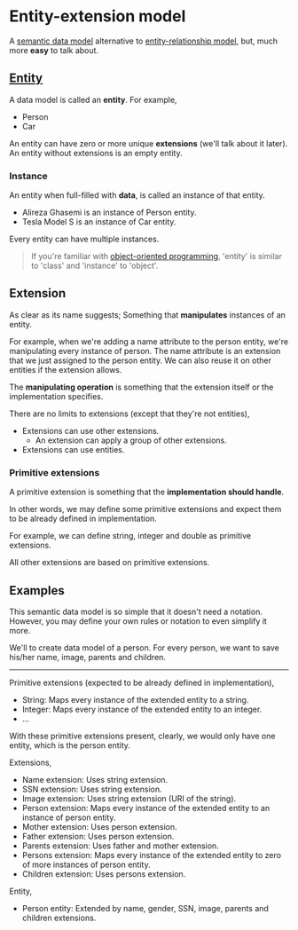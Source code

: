 # Entity-extension model

A [semantic data model](https://en.wikipedia.org/wiki/Semantic_data_model) alternative to [entity-relationship model](https://en.wikipedia.org/wiki/Entity%E2%80%93relationship_model), but, much more **easy** to talk about.

## [Entity](https://www.lexico.com/definition/entity)

A data model is called an **entity**. For example,

- Person
- Car

An entity can have zero or more unique **extensions** (we'll talk about it later). An entity without extensions is an empty entity.

### Instance

An entity when full-filled with **data**, is called an instance of that entity.

- Alireza Ghasemi is an instance of Person entity.
- Tesla Model S is an instance of Car entity.

Every entity can have multiple instances.

> If you're familiar with [object-oriented programming](https://en.wikipedia.org/wiki/Object-oriented_programming), 'entity' is similar to 'class' and 'instance' to 'object'.

## Extension

As clear as its name suggests; Something that **manipulates** instances of an entity.

For example, when we're adding a name attribute to the person entity, we're manipulating every instance of person. The name attribute is an extension that we just assigned to the person entity. We can also reuse it on other entities if the extension allows.

The **manipulating operation** is something that the extension itself or the implementation specifies.

There are no limits to extensions (except that they're not entities),

- Extensions can use other extensions.
	- An extension can apply a group of other extensions.
- Extensions can use entities.

### Primitive extensions

A primitive extension is something that the **implementation should handle**.

In other words, we may define some primitive extensions and expect them to be already defined in implementation.

For example, we can define string, integer and double as primitive extensions.

All other extensions are based on primitive extensions.

## Examples

This semantic data model is so simple that it doesn't need a notation. However, you may define your own rules or notation to even simplify it more.

We'll to create data model of a person. For every person, we want to save his/her name, image, parents and children.

---

Primitive extensions (expected to be already defined in implementation),

- String: Maps every instance of the extended entity to a string.
- Integer: Maps every instance of the extended entity to an integer.
- ...

With these primitive extensions present, clearly, we would only have one entity, which is the person entity.

Extensions,

- Name extension: Uses string extension.
- SSN extension: Uses string extension.
- Image extension: Uses string extension (URI of the string).
- Person extension: Maps every instance of the extended entity to an instance of person entity.
- Mother extension: Uses person extension.
- Father extension: Uses person extension.
- Parents extension: Uses father and mother extension.
- Persons extension: Maps every instance of the extended entity to zero of more instances of person entity.
- Children extension: Uses persons extension.

Entity,

- Person entity: Extended by name, gender, SSN, image, parents and children extensions.
